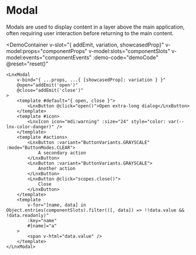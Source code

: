 <script setup lang="ts">
import { LnxModal } from '.';
import { useComponent } from './docs.js';
import { LnxButton, LnxIcon, BUTTON_VARIANTS, BUTTON_MODES } from '..';

const {
    componentProps,
    props,
    componentOptions,
    componentSlots,
    componentEvents,
    componentCSSVars,
    configurableOptions,
    demoCode,
    reset,
} = useComponent();
</script>

# Modal

Modals are used to display content in a layer above the main application, often requiring user interaction before returning to the main content.

<DemoContainer 
    v-slot="{ addEmit, variation, showcasedProp}"
    v-model:props="componentProps"
    v-model:slots="componentSlots"
    v-model:events="componentEvents"
    :demo-code="demoCode"
    @reset="reset()"
>
    <LnxModal
        v-bind="{ ...props, ...{ [showcasedProp]: variation } }"
        @open="addEmit('open')"
        @close="addEmit('close')"
    >
        <template #default="{ open, close }">
            <LnxButton @click="open()">Open extra-long dialog</LnxButton>
        </template>
        <template #icon>
            <LnxIcon icon="mdi:warning" :size="24" style="color: var(--lnx-color-danger)" />
        </template>
        <template #actions>
            <LnxButton :variant="ButtonVariants.GRAYSCALE" :mode="ButtonModes.CLEAR">
                A secondary action
            </LnxButton>
            <LnxButton :variant="ButtonVariants.GRAYSCALE">
                Another action
            </LnxButton>
            <LnxButton @click="scopes.close()">
                Close
            </LnxButton>
        </template>
        <template
            v-for="[name, data] in Object.entries(componentSlots).filter(([, data]) => !!data.value && !data.readonly)"
            :key="name"
            #[name]="a"
        >
            <span v-html="data.value" />
        </template>
    </LnxModal>
</DemoContainer>
